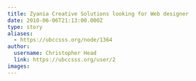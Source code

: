 ```yaml
---
title: Zyania Creative Solutions looking for Web designer 
date: 2010-06-06T21:13:00.000Z
type: story
aliases:
  - https://ubccsss.org/node/1364
author:
  username: Christopher Head
  link: https://ubccsss.org/user/2
images:
---
```


